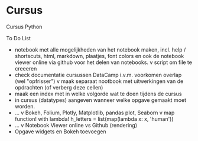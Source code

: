 # Cursus
Cursus Python

To Do List

* notebook met alle mogelijkheden van het notebook maken, incl. help / shortscuts, html, markdown, plaatjes, font colors en ook de notebook viewer online via github voor het delen van notebooks.
v script om file te creeeren
* check documentatie cursussen DataCamp i.v.m. voorkomen overlap (wel "opfrisser")
v maak separaat nootbook met uitwerkingen van de opdrachten (of verberg deze cellen)
* maak een index met in welke volgorde wat te doen tijdens de cursus
* in cursus (datatypes) aangeven wanneer welke opgave gemaakt moet worden.
* ...
v Bokeh, Folium, Plotly, Matplotlib, pandas plot, Seaborn
v map function! with lambda! h_letters = list(map(lambda x: x, 'human'))
* ...
v Notebook Viewer online vs Github (rendering)
* Opgave widgets en Bokeh toevoegen